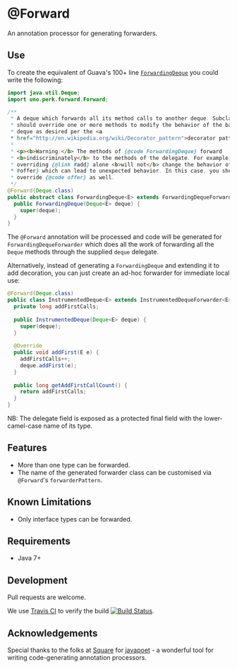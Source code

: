 # @Forward

An annotation processor for generating forwarders.

## Use

To create the equivalent of Guava's 100+ line
[`ForwardingDeque`](https://github.com/google/guava/blob/v18.0/guava/src/com/google/common/collect/ForwardingDeque.java)
you could write the following:
```java
import java.util.Deque;
import uno.perk.forward.Forward;

/**
 * A deque which forwards all its method calls to another deque. Subclasses
 * should override one or more methods to modify the behavior of the backing
 * deque as desired per the <a
 * href="http://en.wikipedia.org/wiki/Decorator_pattern">decorator pattern</a>.
 *
 * <p><b>Warning:</b> The methods of {@code ForwardingDeque} forward
 * <b>indiscriminately</b> to the methods of the delegate. For example,
 * overriding {@link #add} alone <b>will not</b> change the behavior of {@link
 * #offer} which can lead to unexpected behavior. In this case, you should
 * override {@code offer} as well.
 */
@Forward(Deque.class)
public abstract class ForwardingDeque<E> extends ForwardingDequeForwarder<E> {
  public ForwardingDeque(Deque<E> deque) {
    super(deque);
  }
}
```

The `@Forward` annotation will be processed and code will be generated for
`ForwardingDequeForwarder` which does all the work of forwarding all the `Deque` methods through 
the supplied `deque` delegate.

Alternatively, instead of generating a `ForwardingDeque` and extending it to add decoration, you
can just create an ad-hoc forwarder for immediate local use:
```java
@Forward(Deque.class)
public class InstrumentedDeque<E> extends InstrumentedDequeForwarder<E> {
  private long addFirstCalls;
  
  public InstrumentedDeque(Deque<E> deque) {
    super(deque);
  }
  
  @Override
  public void addFirst(E e) {
    addFirstCalls++;
    deque.addFirst(e);
  }
  
  public long getAddFirstCallCount() {
    return addFirstCalls;
  }
}
```

NB: The delegate field is exposed as a protected final field with the lower-camel-case name of its
type.

## Features

+ More than one type can be forwarded.
+ The name of the generated forwarder class can be customised via `@Forward`'s `forwarderPattern`.

## Known Limitations

+ Only interface types can be forwarded.

## Requirements

+ Java 7+

## Development

Pull requests are welcome.

We use [Travis CI](https://travis-ci.org) to verify the build
[![Build Status](https://travis-ci.org/perkuno/forward.svg?branch=master)](https://travis-ci.org/perkuno/forward).

## Acknowledgements

Special thanks to the folks at [Square](https://squareup.com/) for
[javapoet](https://github.com/square/javapoet) - a wonderful tool for writing code-generating
annotation processors.
